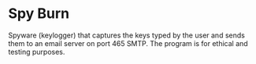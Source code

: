# Spy Burn
Spyware (keylogger) that captures the keys typed by the user and sends them to an email server on port 465 SMTP. The program is for ethical and testing purposes.
